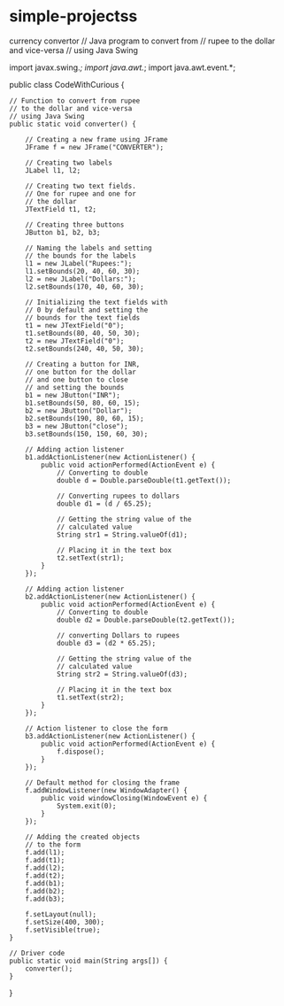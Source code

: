 # simple-projectss
currency convertor
// Java program to convert from
// rupee to the dollar and vice-versa
// using Java Swing

import javax.swing.*;
import java.awt.*;
import java.awt.event.*;

public class CodeWithCurious {

    // Function to convert from rupee
    // to the dollar and vice-versa
    // using Java Swing
    public static void converter() {

        // Creating a new frame using JFrame
        JFrame f = new JFrame("CONVERTER");

        // Creating two labels
        JLabel l1, l2;

        // Creating two text fields.
        // One for rupee and one for
        // the dollar
        JTextField t1, t2;

        // Creating three buttons
        JButton b1, b2, b3;

        // Naming the labels and setting
        // the bounds for the labels
        l1 = new JLabel("Rupees:");
        l1.setBounds(20, 40, 60, 30);
        l2 = new JLabel("Dollars:");
        l2.setBounds(170, 40, 60, 30);

        // Initializing the text fields with
        // 0 by default and setting the
        // bounds for the text fields
        t1 = new JTextField("0");
        t1.setBounds(80, 40, 50, 30);
        t2 = new JTextField("0");
        t2.setBounds(240, 40, 50, 30);

        // Creating a button for INR,
        // one button for the dollar
        // and one button to close
        // and setting the bounds
        b1 = new JButton("INR");
        b1.setBounds(50, 80, 60, 15);
        b2 = new JButton("Dollar");
        b2.setBounds(190, 80, 60, 15);
        b3 = new JButton("close");
        b3.setBounds(150, 150, 60, 30);

        // Adding action listener
        b1.addActionListener(new ActionListener() {
            public void actionPerformed(ActionEvent e) {
                // Converting to double
                double d = Double.parseDouble(t1.getText());

                // Converting rupees to dollars
                double d1 = (d / 65.25);

                // Getting the string value of the
                // calculated value
                String str1 = String.valueOf(d1);

                // Placing it in the text box
                t2.setText(str1);
            }
        });

        // Adding action listener
        b2.addActionListener(new ActionListener() {
            public void actionPerformed(ActionEvent e) {
                // Converting to double
                double d2 = Double.parseDouble(t2.getText());

                // converting Dollars to rupees
                double d3 = (d2 * 65.25);

                // Getting the string value of the
                // calculated value
                String str2 = String.valueOf(d3);

                // Placing it in the text box
                t1.setText(str2);
            }
        });

        // Action listener to close the form
        b3.addActionListener(new ActionListener() {
            public void actionPerformed(ActionEvent e) {
                f.dispose();
            }
        });

        // Default method for closing the frame
        f.addWindowListener(new WindowAdapter() {
            public void windowClosing(WindowEvent e) {
                System.exit(0);
            }
        });

        // Adding the created objects
        // to the form
        f.add(l1);
        f.add(t1);
        f.add(l2);
        f.add(t2);
        f.add(b1);
        f.add(b2);
        f.add(b3);

        f.setLayout(null);
        f.setSize(400, 300);
        f.setVisible(true);
    }

    // Driver code
    public static void main(String args[]) {
        converter();
    }
}
